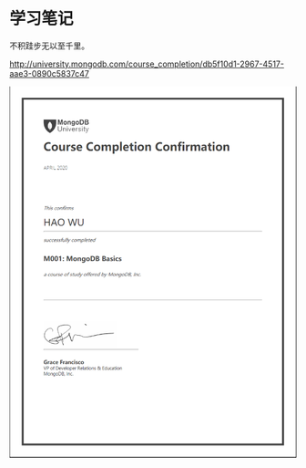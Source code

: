 # 学习笔记

不积跬步无以至千里。

http://university.mongodb.com/course_completion/db5f10d1-2967-4517-aae3-0890c5837c47

![image-20200411190424939](README.assets/image-20200411190424939.png)